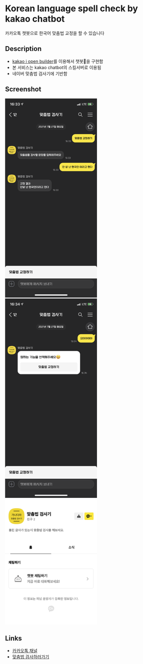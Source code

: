 # Korean language spell check by kakao chatbot
카카오톡 챗봇으로 한국어 맞춤법 교정을 할 수 있습니다


## Description
- [kakao i open builder]를 이용해서 챗봇🤖을 구현함
- 본 서비스는 kakao chatbot의 스킬서버로 이용됨
- 네이버 맞춤법 검사기에 기반함


## Screenshot
<img src="교정_결과.PNG" width="300">
<img src="아무말.PNG" width="300">
<br>
<img src="카카오톡채널_메인.png" width="300">


## Links
- [카카오톡 채널][채널URL]
- [맞춤법 검사하러가기][채팅URL]


[채널URL]:(http://pf.kakao.com/_FxcxdJs)
[채팅URL]:(http://pf.kakao.com/_FxcxdJs/chat)
[kakao i open builder]:(https://i.kakao.com/)